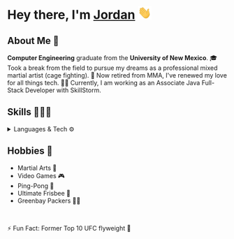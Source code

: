 <h1> Hey there, I'm <a href="https://github.com/statechamp103">Jordan</a> <img height="30px" src="https://raw.githubusercontent.com/ABSphreak/ABSphreak/master/gifs/Hi.gif"></h1>

## About Me 💬


**Computer Engineering** graduate from the **University of New Mexico**. 🎓 Took a break from the field to pursue my dreams as a professional mixed martial artist (cage fighting). 🥊 
Now retired from MMA, I've renewed my love for all things tech. 👨‍💻
Currently, I am working as an Associate Java Full-Stack Developer with SkillStorm.

## Skills 👨🏽‍💻
<details>
<summary>Languages & Tech ⚙️</summary>
<br>
<code><img height="30" src="https://images.vexels.com/media/users/3/166401/isolated/lists/b82aa7ac3f736dd78570dd3fa3fa9e24-java-programming-language-icon.png">Java</code>
<code><img height="30" src="https://subshell.com/logos/spring-boot-logo100~1x1.1683557906935.webp">Spring Boot</code>
<code><img height="30" src="https://raw.githubusercontent.com/github/explore/80688e429a7d4ef2fca1e82350fe8e3517d3494d/topics/javascript/javascript.png">JS</code>
<code><img height="30" src="https://user-images.githubusercontent.com/106277062/182477015-043e6895-c9f8-4cde-8e9d-bf1074c4be2b.png">Node.js</code>
<code><img height="30" src="https://i0.wp.com/totheinnovation.com/wp-content/uploads/2022/02/react.png">React</code>
<code><img height="30" src="https://blog.eduonix.com/wp-content/uploads/2015/11/Express-JS-101.png">Express</code>
<code><img height="30" src="https://raw.githubusercontent.com/github/explore/80688e429a7d4ef2fca1e82350fe8e3517d3494d/topics/html/html.png">HTML</code>
<code><img height="30" src="https://avatars1.githubusercontent.com/u/1517864?s=200&v=4">CSS</code>
<code><img height="30" src="https://user-images.githubusercontent.com/106277062/182477737-13dc695e-ea0a-44cd-b50b-60a66b13194f.png">SQLite</code>
<code><img height="30" src="https://smyl.es/wurdp/assets/mongodb.png">MongoDB</code> 
<code><img height="30" src="https://www.svgrepo.com/show/354202/postman-icon.svg">Postman</code>
 
<br>
</details>

## Hobbies 🥷
- Martial Arts 🥋
- Video Games 🎮
- Ping-Pong 🏓
- Ultimate Frisbee 🥏️ 
- Greenbay Packers 🏈🧀 

<br>




⚡ Fun Fact: Former Top 10 UFC flyweight 🥋



<!--
**statechamp103/statechamp103** is a ✨ _special_ ✨ repository because its `README.md` (this file) appears on your GitHub profile.

Here are some ideas to get you started:

- 🔭 I’m currently working on ...
- 🌱 I’m currently learning ...
- 👯 I’m looking to collaborate on ...
- 🤔 I’m looking for help with ...
- 💬 Ask me about ...
- 📫 How to reach me: ...
- 😄 Pronouns: ...
- ⚡ Fun fact: ...
-->
